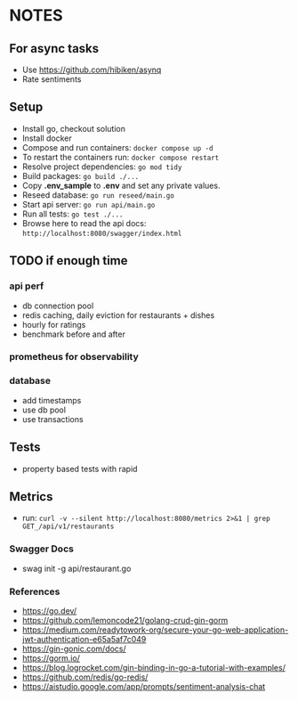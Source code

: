 # NOTES

## For async tasks
- Use https://github.com/hibiken/asynq
- Rate sentiments

## Setup
- Install go, checkout solution
- Install docker
- Compose and run containers: `docker compose up -d`
- To restart the containers run: `docker compose restart`
- Resolve project dependencies: `go mod tidy`
- Build packages: `go build ./...`
- Copy **.env_sample** to **.env** and set any private values.
- Reseed database: `go run reseed/main.go`
- Start api server: `go run api/main.go`
- Run all tests: `go test ./...`
- Browse here to read the api docs: `http://localhost:8080/swagger/index.html`

## TODO if enough time

### api perf
- db connection pool
- redis caching, daily eviction for restaurants + dishes
- hourly for ratings
- benchmark before and after

### prometheus for observability


### database
- add timestamps
- use db pool
- use transactions

## Tests
- property based tests with rapid

## Metrics
- run: `curl -v --silent http://localhost:8080/metrics 2>&1 | grep GET_/api/v1/restaurants`

### Swagger Docs
- swag init -g api/restaurant.go

### References
- https://go.dev/
- https://github.com/lemoncode21/golang-crud-gin-gorm
- https://medium.com/readytowork-org/secure-your-go-web-application-jwt-authentication-e65a5af7c049
- https://gin-gonic.com/docs/
- https://gorm.io/
- https://blog.logrocket.com/gin-binding-in-go-a-tutorial-with-examples/
- https://github.com/redis/go-redis/
- https://aistudio.google.com/app/prompts/sentiment-analysis-chat
